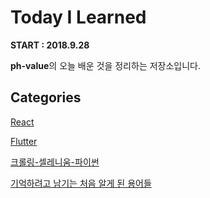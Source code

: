 # Today I Learned
**START : 2018.9.28**

**ph-value**의 오늘 배운 것을 정리하는 저장소입니다.



## Categories

[React](./Documents/React/README.md)

[Flutter](./Documents/dart-for-flutter/dart-expression.md)

[크롤링-셀레니움-파이썬](./Documents/crawling-selenium-python.md)

[기억하려고 남기는 처음 알게 된 용어들](/terminology.md)
